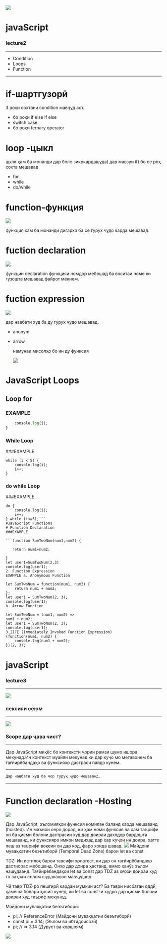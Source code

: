 <img src="./images.png">

# javaScript
### lecture2
______

* Condition
* Loops
* Function
_______________
# if-шартгузорӣ
    
3 роҳи сохтани condition мавҷуд аст.
 * бо роҳи if else  if else
  * switch case
  * бо роҳи ternary operator

# loop -цыкл
  цылк ҳам ба монанди дар боло зикркардашуда( дар мавзуи if)  бо се роҳ сохта мешавад

* for
* while
* do/while
  

# function-функция

<img src="Снимок экрана 2025-01-08 140406.png">

функция хам ба монанди дигархо ба се гурух чудо карда мешавад:

# fuction declaration

<img src="./Снимок экрана 2025-01-08 140820.png">

функции declaration функцияи номдор мебошад ба воситаи номе ки гузошта мешавад файрот мекнем.

# fuction expression

<img src="./Снимок экрана 2025-01-08 141123.png">


  дар навбати худ ба ду гурух чудо мешавад.

* anonym 
* arrow
  

  намунаи мисолҳо бо ин ду функсия

  <img src="./Снимок экрана 2025-01-08 141624.png">

 # JavaScript Loops
## Loop for
 ### EXAMPLE

```for (let i=0; i<=5; i++) {
    console.log(i);
}
```
 ### While Loop
###EXAMPLE

```let i = 0;
while (i < 5) {
    console.log(i);
    i++;
}
```
### do while Loop
###EXAMPLE

```let i = 0;
do {
    console.log(i);
    i++;
} while (i<=5);```
#JavaScript Functions
# Function Declaration
###EXAMPLE

```function SumTwoNum(num1,num2) {

   return num1+num2;

}
let user1=SumTwoNum(2,3)
console.log(user1);
2. Function Expression
EXAMPLE a. Anonymous Function

let SumTwoNum = function(num1, num2) {
    return num1 + num2;
};
let user1 = SumTwoNum(2, 3);
console.log(user1);
b. Arrow Function

let SumTwoNum = (num1, num2) =>
num1 + num2;
let user1 = SumTwoNum(2, 3);
console.log(user1);
3.IIFE (Immediately Invoked Function Expression)
(function(num1, num2) {
    console.log(num1 + num2);
})(2, 3);
```
# javaScript
### lecture3
______

<img src="./Снимок экрана 2025-01-10 143408.png">

 ### лексияи сеюм
 _______
<img src="./Снимок экрана 2025-01-10 143423.png">
 
 ### Scope дар ҷава чист?

_______
 Дар JavaScript миқёс бо контексти ҷории рамзи шумо ишора мекунад.Ин контекст муайян мекунад ки дар куҷо мо метавонем ба тағйирёбандаҳо ва функсияҳо дастраси пайдо кунем.
 ________
    Дар навбати худ ба чор гуруҳ ҷудо мешаванд.
  ________
  # Function declaration -Hosting

  <img src="./Снимок экрана 2025-01-10 143535.png">

Дар JavaScript, эъломияҳои функсия комилан баланд карда мешаванд (hoisted). Ин маънои онро дорад, ки ҳам номи функсия ва ҳам таърифи он ба қисми болоии дастрасии худ дар доираи дахлдор бардошта мешаванд, ки функсияро имкон медиҳад дар ҳар куҷои ин доира, ҳатто пеш аз таърифи воқеии он дар код, фаро хонда шавад.
<img src="./Снимок экрана 2025-01-10 143547.png">
Майдони муваққатии беэътиборӣ (Temporal Dead Zone) барои let ва const

TDZ: Ин истилоҳ барои тавсифи ҳолатест, ки дар он тағйирёбандаҳо дастнорас мебошанд. Онҳо дар доира ҳастанд, аммо ҳанӯз эълом нашудаанд. Тағйирёбандаҳои let ва const дар TDZ аз оғози доираи худ то лаҳзаи эълом шуданашон мавҷуданд.

Чӣ тавр TDZ-ро пешгирӣ кардан мумкин аст?
Ба таври нисбатан оддӣ, ҳамеша боварӣ ҳосил кунед, ки let ва const-и худро дар қисми болоии доираи худ таъриф мекунед.

Майдони муваққатии беэътиборӣ:

   * pi; // ReferenceError (Майдони муваққатии беэътиборӣ)
   * const pi = 3.14; (Эълом ва ибтидоисозӣ)
   * pi; // => 3.14 (Дуруст ва коршоям)
  
<img src="./Снимок экрана 2025-01-10 143558.png">
